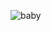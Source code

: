 ![baby](https://cloud.githubusercontent.com/assets/849592/20180373/4045976c-a728-11e6-98c0-9189c8239411.jpg)
